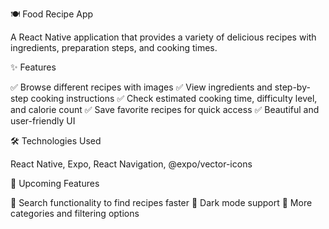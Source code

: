 🍽️ Food Recipe App

A React Native application that provides a variety of delicious recipes with ingredients, preparation steps, and cooking times.

✨ Features

✅ Browse different recipes with images
✅ View ingredients and step-by-step cooking instructions
✅ Check estimated cooking time, difficulty level, and calorie count
✅ Save favorite recipes for quick access
✅ Beautiful and user-friendly UI

🛠️ Technologies Used

React Native,
Expo,
React Navigation,
@expo/vector-icons

🚀 Upcoming Features

🔹 Search functionality to find recipes faster
🔹 Dark mode support
🔹 More categories and filtering options
